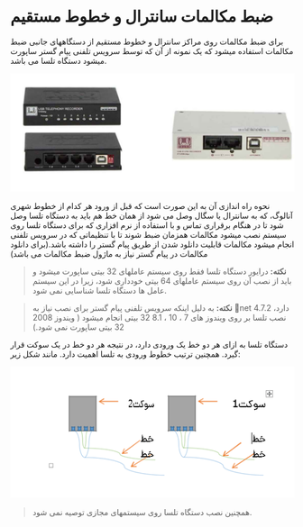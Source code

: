 # ضبط مکالمات سانترال و خطوط مستقیم

 برای ضبط مکالمات روی مراکز سانترال و خطوط مستقیم از دستگاههای جانبی ضبط مکالمات استفاده میشود که یک نمونه از آن که توسط سرویس تلفنی پیام گستر ساپورت میشود دستگاه تلسا می باشد.
 
 ![](telsa.png)
 
نحوه راه اندازی آن به این صورت است که قبل از ورود هر کدام از خطوط شهری آنالوگ، که به سانترال یا سگال وصل می شود از همان خط هم باید به دستگاه تلسا وصل شود تا در هنگام برقراری تماس و با استفاده از نرم افزاری که برای دستگاه تلسا روی سیستم نصب میشود مکالمات همزمان ضبط شوند تا با تنظیماتی که در سرویس تلفنی انجام میشود مکالمات قابلیت دانلود شدن از طریق پیام گستر را داشته باشد.(برای دانلود مکالمات در پیام گستر نیاز به ماژول ضبط مکالمات می باشد)

> **نکته:** درایور دستگاه تلسا فقط روی سیستم عاملهای 32 بیتی ساپورت میشود و باید از نصب آن روی سیستم عاملهای 64 بیتی خودداری شود، زیرا در این سیستم عامل ها دستگاه تلسا شناسایی نمی شود. 

> **نکته:** به دلیل اینکه سرویس تلفنی پیام گستر برای نصب نیاز به net 4.7.2  دارد، نصب تلسا بر روی ویندوز های 7 ، 10 ، 8.1  32 بیتی انجام میشود ( ویندوز  2008 32 بیتی ساپورت نمی شود.) 

دستگاه تلسا به ازای هر دو خط یک ورودی دارد، در نتیجه هر دو خط در یک سوکت قرار گیرد. همچنین ترتیب خطوط ورودی به تلسا اهمیت دارد. مانند شکل زیر:

![](zabt-mokale.png)

> همچنین نصب دستگاه تلسا روی سیستمهای مجازی توصیه نمی شود.


